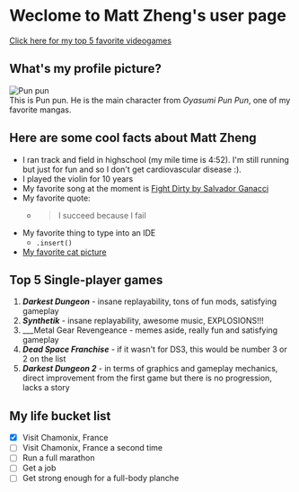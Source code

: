 # Weclome to __Matt Zheng__'s user page

[Click here for my top 5 favorite videogames](#tier-list-of-single-player-games-ive-played)

## What's my profile picture?
![Pun pun](https://i.redd.it/jkc7sr3ia1d61.jpg)\
This is Pun pun. He is the main character from _Oyasumi Pun Pun_, one of my favorite mangas. 
## Here are some cool facts about Matt Zheng 
- I ran track and field in highschool (my mile time is 4:52). I'm still running but just for fun and so I don't get cardiovascular disease :). 
- I played the violin for 10 years
- My favorite song at the moment is [Fight Dirty by Salvador Ganacci](https://www.youtube.com/watch?v=DZiaXEIQgkE&ab_channel=SalvatoreGanacci)
- My favorite quote:
  -  > I succeed because I fail
- My favorite thing to type into an IDE
  - `.insert()`
- [My favorite cat picture](https://i.pinimg.com/originals/84/cd/28/84cd28bf76d7aeede1584f57828fb3e9.jpg)

## Top 5 Single-player games
1. ___Darkest Dungeon___ - insane replayability, tons of fun mods, satisfying gameplay
2. ___Synthetik___ - insane replayability, awesome music, EXPLOSIONS!!!
3. ___Metal Gear Revengeance - memes aside, really fun and satisfying gameplay
4. ___Dead Space Franchise___ - if it wasn't for DS3, this would be number 3 or 2 on the list 
5. ___Darkest Dungeon 2___ - in terms of graphics and gameplay mechanics, direct improvement from the first game but there is no progression, lacks a story 

## My life bucket list
- [x] Visit Chamonix, France
- [ ] Visit Chamonix, France a second time
- [ ] Run a full marathon
- [ ] Get a job
- [ ] Get strong enough for a full-body planche
